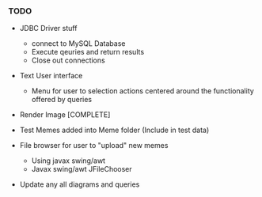 ### TODO

- JDBC Driver stuff
  - connect to MySQL Database
  - Execute qeuries and return results
  - Close out connections
- Text User interface
  - Menu for user to selection actions centered around the functionality offered by queries
- Render Image [COMPLETE]
- Test Memes added into Meme folder (Include in test data)
- File browser for user to "upload" new memes
  - Using javax swing/awt
  - Javax swing/awt JFileChooser  

- Update any all diagrams and queries

